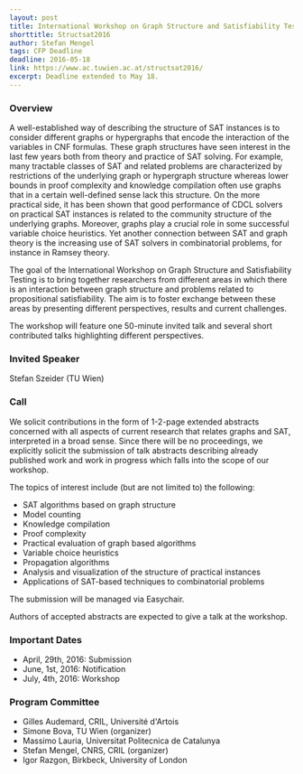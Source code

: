 ```yaml
---
layout: post
title: International Workshop on Graph Structure and Satisfiability Testing 
shorttitle: Structsat2016
author: Stefan Mengel
tags: CFP Deadline
deadline: 2016-05-18
link: https://www.ac.tuwien.ac.at/structsat2016/
excerpt: Deadline extended to May 18.
---
```

### Overview

A well-established way of describing the structure of SAT instances is to consider different graphs or hypergraphs that encode the interaction of the variables in CNF formulas. These graph structures have seen interest in the last few years both from theory and practice of SAT solving. For example, many tractable classes of SAT and related problems are characterized by restrictions of the underlying graph or hypergraph structure whereas lower bounds in proof complexity and knowledge compilation often use graphs that in a certain well-defined sense lack this structure. On the more practical side, it has been shown that good performance of CDCL solvers on practical SAT instances is related to the community structure of the underlying graphs. Moreover, graphs play a crucial role in some successful variable choice heuristics. Yet another connection between SAT and graph theory is the increasing use of SAT solvers in combinatorial problems, for instance in Ramsey theory.

The goal of the International Workshop on Graph Structure and Satisfiability Testing is to bring together researchers from different areas in which there is an interaction between graph structure and problems related to propositional satisfiability. The aim is to foster exchange between these areas by presenting different perspectives, results and current challenges.

The workshop will feature one 50-minute invited talk and several short contributed talks highlighting different perspectives.

### Invited Speaker

Stefan Szeider (TU Wien)

### Call

We solicit contributions in the form of 1-2-page extended abstracts concerned with all aspects of current research that relates graphs and SAT, interpreted in a broad sense. Since there will be no proceedings, we explicitly solicit the submission of talk abstracts describing already published work and work in progress which falls into the scope of our workshop.

The topics of interest include (but are not limited to) the following:

+ SAT algorithms based on graph structure
+ Model counting
+ Knowledge compilation
+ Proof complexity
+ Practical evaluation of graph based algorithms
+ Variable choice heuristics
+ Propagation algorithms
+ Analysis and visualization of the structure of practical instances
+ Applications of SAT-based techniques to combinatorial problems

The submission will be managed via Easychair.

Authors of accepted abstracts are expected to give a talk at the workshop.

### Important Dates

+ April, 29th, 2016: Submission
+ June, 1st, 2016: Notification
+ July, 4th, 2016: Workshop

### Program Committee

+ Gilles Audemard, CRIL, Université d'Artois
+ Simone Bova, TU Wien (organizer)
+ Massimo Lauria, Universitat Politecnica de Catalunya
+ Stefan Mengel, CNRS, CRIL (organizer)
+ Igor Razgon, Birkbeck, University of London

